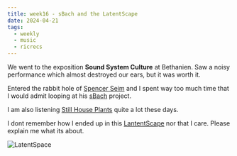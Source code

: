 ```yaml
---
title: week16 - sBach and the LatentScape
date: 2024-04-21
tags:
  - weekly
  - music
  - ricrecs
---
```


We went to the exposition **Sound System Culture** at Bethanien. Saw a noisy performance which almost destroyed our ears, but it was worth it.

Entered the rabbit hole of [Spencer Seim](https://en.wikipedia.org/wiki/Spencer_Seim) and I spent way too much time that I would admit looping at his [sBach](https://sbach.bandcamp.com/album/sbach) project.

I am also listening [Still House Plants](https://stillhouseplants.bandcamp.com/) quite a lot these days.

I dont remember how I ended up in this [LantentScape](https://latentscape.com/#0,-10) nor that I care. Please explain me what its about.

![LatentSpace](/images/posts/latentspace.webp)
